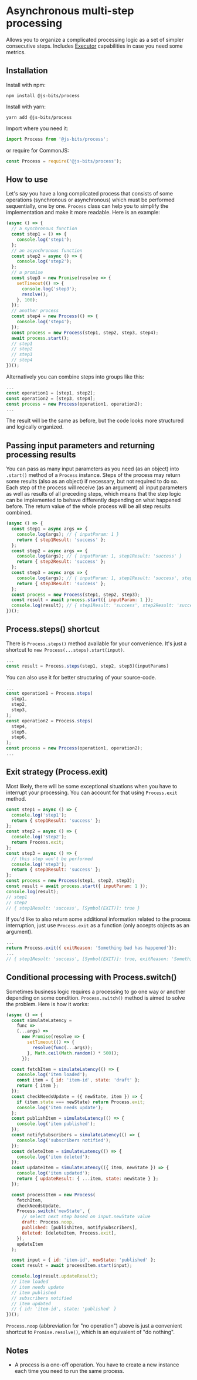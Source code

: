 # Asynchronous multi-step processing

Allows you to organize a complicated processing logic as a set of simpler consecutive steps. Includes [Executor](https://www.npmjs.com/package/@js-bits/executor) capabilities in case you need some metrics.

## Installation

Install with npm:

```
npm install @js-bits/process
```

Install with yarn:

```
yarn add @js-bits/process
```

Import where you need it:

```javascript
import Process from '@js-bits/process';
```

or require for CommonJS:

```javascript
const Process = require('@js-bits/process');
```

## How to use

Let's say you have a long complicated process that consists of some operations (synchronous or asynchronous) which must be performed sequentially, one by one. `Process` class can help you to simplify the implementation and make it more readable. Here is an example:

```javascript
(async () => {
  // a synchronous function
  const step1 = () => {
    console.log('step1');
  };
  // an asynchronous function
  const step2 = async () => {
    console.log('step2');
  };
  // a promise
  const step3 = new Promise(resolve => {
    setTimeout(() => {
      console.log('step3');
      resolve();
    }, 100);
  });
  // another process
  const step4 = new Process(() => {
    console.log('step4');
  });
  const process = new Process(step1, step2, step3, step4);
  await process.start();
  // step1
  // step2
  // step3
  // step4
})();
```

Alternatively you can combine steps into groups like this:

```javascript
...
const operation1 = [step1, step2];
const operation2 = [step3, step4];
const process = new Process(operation1, operation2);
...
```

The result will be the same as before, but the code looks more structured and logically organized.

## Passing input parameters and returning processing results

You can pass as many input parameters as you need (as an object) into `.start()` method of a `Process` instance.
Steps of the process may return some results (also as an object) if necessary, but not required to do so.
Each step of the process will receive (as an argument) all input parameters as well as results of all preceding steps,
which means that the step logic can be implemented to behave differently depending on what happened before.
The return value of the whole process will be all step results combined.

```javascript
(async () => {
  const step1 = async args => {
    console.log(args); // { inputParam: 1 }
    return { step1Result: 'success' };
  };
  const step2 = async args => {
    console.log(args); // { inputParam: 1, step1Result: 'success' }
    return { step2Result: 'success' };
  };
  const step3 = async args => {
    console.log(args); // { inputParam: 1, step1Result: 'success', step2Result: 'success' }
    return { step3Result: 'success' };
  };
  const process = new Process(step1, step2, step3);
  const result = await process.start({ inputParam: 1 });
  console.log(result); // { step1Result: 'success', step2Result: 'success', step3Result: 'success' }
})();
```

## Process.steps() shortcut

There is `Process.steps()` method available for your convenience.
It's just a shortcut to `new Process(...steps).start(input)`.

```javascript
...
const result = Process.steps(step1, step2, step3)(inputParams)
```

You can also use it for better structuring of your source-code.

```javascript
...
const operation1 = Process.steps(
  step1,
  step2,
  step3,
);
const operation2 = Process.steps(
  step4,
  step5,
  step6,
);
const process = new Process(operation1, operation2);
...
```

## Exit strategy (Process.exit)

Most likely, there will be some exceptional situations when you have to interrupt your processing.
You can account for that using `Process.exit` method.

```javascript
const step1 = async () => {
  console.log('step1');
  return { step1Result: 'success' };
};
const step2 = async () => {
  console.log('step2');
  return Process.exit;
};
const step3 = async () => {
  // this step won't be performed
  console.log('step3');
  return { step3Result: 'success' };
};
const process = new Process(step1, step2, step3);
const result = await process.start({ inputParam: 1 });
console.log(result);
// step1
// step2
// { step1Result: 'success', [Symbol(EXIT)]: true }
```

If you'd like to also return some additional information related to the process interruption,
just use `Process.exit` as a function (only accepts objects as an argument).

```javascript
...
return Process.exit({ exitReason: 'Something bad has happened'});
...
// { step1Result: 'success', [Symbol(EXIT)]: true, exitReason: 'Something bad has happened' }
```

## Conditional processing with Process.switch()

Sometimes business logic requires a processing to go one way or another depending on some condition.
`Process.switch()` method is aimed to solve the problem. Here is how it works:

```javascript
(async () => {
  const simulateLatency =
    func =>
    (...args) =>
      new Promise(resolve => {
        setTimeout(() => {
          resolve(func(...args));
        }, Math.ceil(Math.random() * 500));
      });

  const fetchItem = simulateLatency(() => {
    console.log('item loaded');
    const item = { id: 'item-id', state: 'draft' };
    return { item };
  });
  const checkNeedsUpdate = ({ newState, item }) => {
    if (item.state === newState) return Process.exit;
    console.log('item needs update');
  };
  const publishItem = simulateLatency(() => {
    console.log('item published');
  });
  const notifySubscribers = simulateLatency(() => {
    console.log('subscribers notified');
  });
  const deleteItem = simulateLatency(() => {
    console.log('item deleted');
  });
  const updateItem = simulateLatency(({ item, newState }) => {
    console.log('item updated');
    return { updateResult: { ...item, state: newState } };
  });

  const processItem = new Process(
    fetchItem,
    checkNeedsUpdate,
    Process.switch('newState', {
      // select next step based on input.newState value
      draft: Process.noop,
      published: [publishItem, notifySubscribers],
      deleted: [deleteItem, Process.exit],
    }),
    updateItem
  );

  const input = { id: 'item-id', newState: 'published' };
  const result = await processItem.start(input);

  console.log(result.updateResult);
  // item loaded
  // item needs update
  // item published
  // subscribers notified
  // item updated
  // { id: 'item-id', state: 'published' }
})();
```

`Process.noop` (abbreviation for "no operation") above is just a convenient shortcut to `Promise.resolve()`, which is an equivalent of "do nothing".

## Notes

- A process is a one-off operation. You have to create a new instance each time you need to run the same process.
